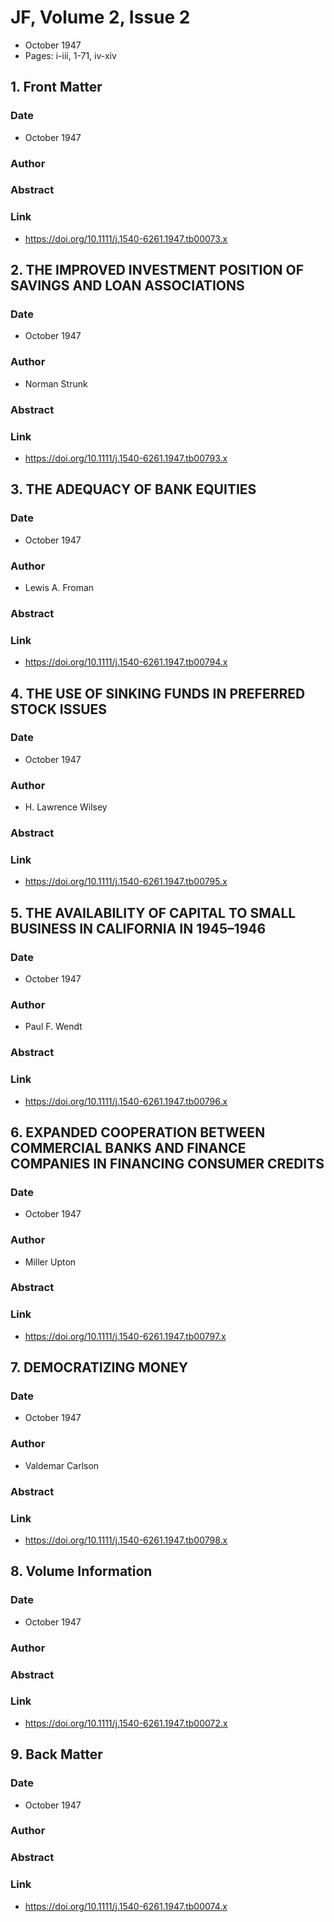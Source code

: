 # JF, Volume 2, Issue 2
- October 1947
- Pages: i-iii, 1-71, iv-xiv

## 1. Front Matter
### Date
- October 1947
### Author
### Abstract

### Link
- https://doi.org/10.1111/j.1540-6261.1947.tb00073.x

## 2. THE IMPROVED INVESTMENT POSITION OF SAVINGS AND LOAN ASSOCIATIONS
### Date
- October 1947
### Author
- Norman Strunk
### Abstract

### Link
- https://doi.org/10.1111/j.1540-6261.1947.tb00793.x

## 3. THE ADEQUACY OF BANK EQUITIES
### Date
- October 1947
### Author
- Lewis A. Froman
### Abstract

### Link
- https://doi.org/10.1111/j.1540-6261.1947.tb00794.x

## 4. THE USE OF SINKING FUNDS IN PREFERRED STOCK ISSUES
### Date
- October 1947
### Author
- H. Lawrence Wilsey
### Abstract

### Link
- https://doi.org/10.1111/j.1540-6261.1947.tb00795.x

## 5. THE AVAILABILITY OF CAPITAL TO SMALL BUSINESS IN CALIFORNIA IN 1945–1946
### Date
- October 1947
### Author
- Paul F. Wendt
### Abstract

### Link
- https://doi.org/10.1111/j.1540-6261.1947.tb00796.x

## 6. EXPANDED COOPERATION BETWEEN COMMERCIAL BANKS AND FINANCE COMPANIES IN FINANCING CONSUMER CREDITS
### Date
- October 1947
### Author
- Miller Upton
### Abstract

### Link
- https://doi.org/10.1111/j.1540-6261.1947.tb00797.x

## 7. DEMOCRATIZING MONEY
### Date
- October 1947
### Author
- Valdemar Carlson
### Abstract

### Link
- https://doi.org/10.1111/j.1540-6261.1947.tb00798.x

## 8. Volume Information
### Date
- October 1947
### Author
### Abstract

### Link
- https://doi.org/10.1111/j.1540-6261.1947.tb00072.x

## 9. Back Matter
### Date
- October 1947
### Author
### Abstract

### Link
- https://doi.org/10.1111/j.1540-6261.1947.tb00074.x

